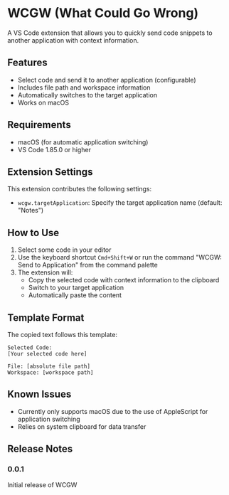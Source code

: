 # WCGW (What Could Go Wrong)

A VS Code extension that allows you to quickly send code snippets to another application with context information.

## Features

- Select code and send it to another application (configurable)
- Includes file path and workspace information
- Automatically switches to the target application
- Works on macOS

## Requirements

- macOS (for automatic application switching)
- VS Code 1.85.0 or higher

## Extension Settings

This extension contributes the following settings:

* `wcgw.targetApplication`: Specify the target application name (default: "Notes")

## How to Use

1. Select some code in your editor
2. Use the keyboard shortcut `Cmd+Shift+W` or run the command "WCGW: Send to Application" from the command palette
3. The extension will:
   - Copy the selected code with context information to the clipboard
   - Switch to your target application
   - Automatically paste the content

## Template Format

The copied text follows this template:
```
Selected Code:
[Your selected code here]

File: [absolute file path]
Workspace: [workspace path]
```

## Known Issues

- Currently only supports macOS due to the use of AppleScript for application switching
- Relies on system clipboard for data transfer

## Release Notes

### 0.0.1

Initial release of WCGW